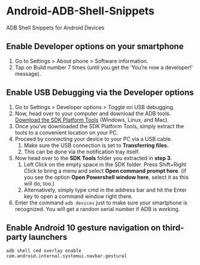 # Android-ADB-Shell-Snippets
ADB Shell Snippets for Android Devices

## Enable Developer options on your smartphone
1. Go to Settings > About phone > Software information.
2. Tap on Build number 7 times (until you get the ‘You’re now a developer!’ message).

## Enable USB Debugging via the Developer options
1. Go to Settings > Developer options > Toggle on USB debugging.
2. Now, head over to your computer and download the ADB tools. [Download the SDK Platform Tools](https://developer.android.com/studio/releases/platform-tools.html) (Windows, Linux, and Mac).
3. Once you’ve downloaded the SDK Platform Tools, simply extract the tools to a convenient location on your PC.
4. Proceed by connecting your device to your PC via a USB cable.
	1. Make sure the USB connection is set to **Transferring files**.
	2.  This can be done via the notification tray itself.
5. Now head over to the **SDK Tools** folder you extracted in **step 3**.
	1. Left Click on the empty space in the SDK folder. Press Shift+Right Click to bring a menu and select **Open command prompt here**. (if you see the option **Open Powershell window here**, select it as this will do, too.)
	2.  Alternatively, simply type cmd in the address bar and hit the Enter key to open a command window right there.
6.  Enter the command `adb devices` just to make sure your smartphone is recognized. You will get a random serial number if ADB is working.

## Enable Android 10 gesture navigation on third-party launchers
```
adb shell cmd overlay enable com.android.internal.systemui.navbar.gestural
```
